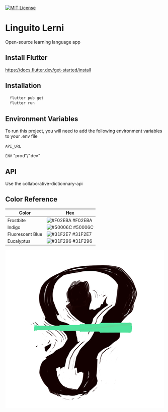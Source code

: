 [![MIT License](https://img.shields.io/badge/License-MIT-green.svg)](https://choosealicense.com/licenses/mit/)
# Linguito Lerni

Open-source learning language app

## Install Flutter
https://docs.flutter.dev/get-started/install

## Installation

```bash
  flutter pub get
  flutter run
```

## Environment Variables

To run this project, you will need to add the following environment variables to your .env file

`API_URL`

`ENV` "prod"/"dev"

## API

Use the collaborative-dictionnary-api

## Color Reference

| Color             | Hex                                                                |
| ----------------- | ------------------------------------------------------------------ |
| Frostbite | ![#F02EBA](https://via.placeholder.com/10/F02EBA?text=+) #F02EBA |
| Indigo | ![#50006C](https://via.placeholder.com/10/50006C?text=+) #50006C |
| Fluorescent Blue  | ![#31F2E7](https://via.placeholder.com/10/31F2E7?text=+) #31F2E7 |
| Eucalyptus | ![#31F296](https://via.placeholder.com/10/31F296?text=+) #31F296 |



![Logo](assets/logo.png)